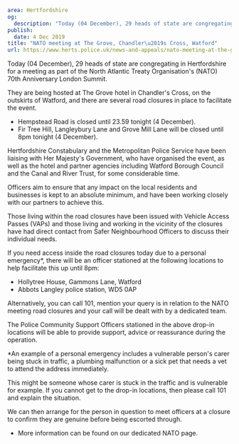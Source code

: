 ```yaml
area: Hertfordshire
og:
  description: "Today (04 December), 29 heads of state are congregating in Hertfordshire for a meeting as part of the North Atlantic Treaty Organisation\u2019s (NATO) 70th Anniversary London Summit."
publish:
  date: 4 Dec 2019
title: "NATO meeting at The Grove, Chandler\u2019s Cross, Watford"
url: https://www.herts.police.uk/news-and-appeals/nato-meeting-at-the-grove-chandlers-cross-watford
```

Today (04 December), 29 heads of state are congregating in Hertfordshire for a meeting as part of the North Atlantic Treaty Organisation's (NATO) 70th Anniversary London Summit.

They are being hosted at The Grove hotel in Chandler's Cross, on the outskirts of Watford, and there are several road closures in place to facilitate the event.

 * Hempstead Road is closed until 23.59 tonight (4 December).
 * Fir Tree Hill, Langleybury Lane and Grove Mill Lane will be closed until 8pm tonight (4 December).

Hertfordshire Constabulary and the Metropolitan Police Service have been liaising with Her Majesty's Government, who have organised the event, as well as the hotel and partner agencies including Watford Borough Council and the Canal and River Trust, for some considerable time.

Officers aim to ensure that any impact on the local residents and businesses is kept to an absolute minimum, and have been working closely with our partners to achieve this.

Those living within the road closures have been issued with Vehicle Access Passes (VAPs) and those living and working in the vicinity of the closures have had direct contact from Safer Neighbourhood Officers to discuss their individual needs.

If you need access inside the road closures today due to a personal emergency*, there will be an officer stationed at the following locations to help facilitate this up until 8pm:

 * Hollytree House, Gammons Lane, Watford
 * Abbots Langley police station, WD5 0AP

Alternatively, you can call 101, mention your query is in relation to the NATO meeting road closures and your call will be dealt with by a dedicated team.

The Police Community Support Officers stationed in the above drop-in locations will be able to provide support, advice or reassurance during the operation.

*An example of a personal emergency includes a vulnerable person's carer being stuck in traffic, a plumbing malfunction or a sick pet that needs a vet to attend the address immediately.

This might be someone whose carer is stuck in the traffic and is vulnerable for example. If you cannot get to the drop-in locations, then please call 101 and explain the situation.

We can then arrange for the person in question to meet officers at a closure to confirm they are genuine before being escorted through.

 * More information can be found on our dedicated NATO page.
